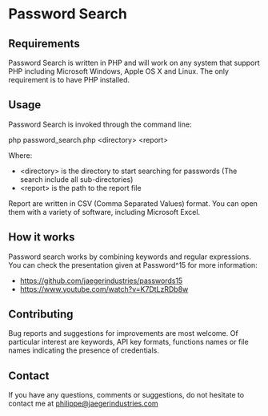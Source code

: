 # Password Search

## Requirements

Password Search is written in PHP and will work on any system that support PHP including Microsoft Windows, Apple OS X and Linux. The only requirement is to have PHP installed.

## Usage

Password Search is invoked through the command line:

php password_search.php \<directory\> \<report\>

Where:
* \<directory\> is the directory to start searching for passwords (The search include all sub-directories)
* \<report\> is the path to the report file

Report are written in CSV (Comma Separated Values) format.  You can open them with a variety of software, including Microsoft Excel.

## How it works

Password search works by combining keywords and regular expressions.  You can check the presentation given at Password^15 for more information:
* https://github.com/jaegerindustries/passwords15
* https://www.youtube.com/watch?v=K7DtLzRDb8w

## Contributing

Bug reports and suggestions for improvements are most welcome.  Of particular interest are keywords, API key formats, functions names or file names indicating the presence of credentials.

## Contact

If you have any questions, comments or suggestions, do not hesitate to contact me at philippe@jaegerindustries.com
